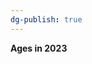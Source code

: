 ```yaml
---
dg-publish: true
---
```

<script src="https://cdn.jsdelivr.net/npm/chart.js"></script>

<script>
  window.renderChart = function(chartData, container) {
    const canvas = document.createElement('canvas');
    container.appendChild(canvas);
    const ctx = canvas.getContext('2d');
    new Chart(ctx, chartData);
  };
</script>

<span><span><p dir="auto"><strong>Ages in 2023</strong></p></span></span><canvas height="0" width="0" style="display: block; box-sizing: border-box; height: 0px; width: 0px;"></canvas>
